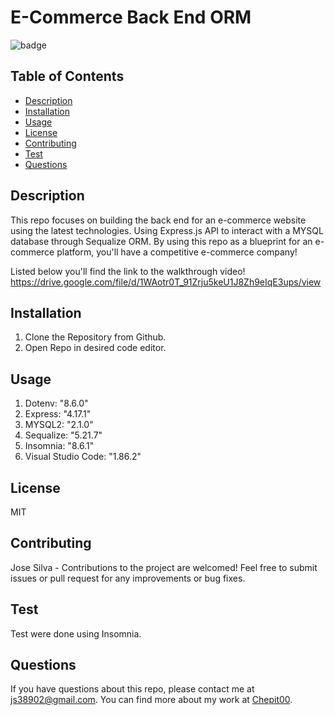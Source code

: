 # E-Commerce Back End ORM

![badge](https://img.shields.io/badge/license-MIT-blue.svg)

## Table of Contents

- [Description](#description)
- [Installation](#installation)
- [Usage](#usage)
- [License](#license)
- [Contributing](#contributing)
- [Test](#test)
- [Questions](#questions)

## Description

This repo focuses on building the back end for an e-commerce website using the latest technologies. Using Express.js API to interact with a MYSQL database through Sequalize ORM. By using this repo as a blueprint for an e-commerce platform, you'll have a competitive e-commerce company!

Listed below you'll find the link to the walkthrough video!
https://drive.google.com/file/d/1WAotr0T_91Zrju5keU1J8Zh9eIqE3ups/view

## Installation

1.  Clone the Repository from Github.
2.  Open Repo in desired code editor.

## Usage

1.  Dotenv: "8.6.0"
2.  Express: "4.17.1"
3.  MYSQL2: "2.1.0"
4.  Sequalize: "5.21.7"
5.  Insomnia: "8.6.1"
6.  Visual Studio Code: "1.86.2"

## License

MIT

## Contributing

Jose Silva - Contributions to the project are welcomed! Feel free to submit issues or pull request for any improvements or bug fixes.

## Test

Test were done using Insomnia.

## Questions

If you have questions about this repo, please contact me at js38902@gmail.com. You can find more about my work at [Chepit00](https://github.com/Chepit00/).
